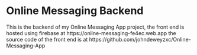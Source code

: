 <h1>Online Messaging Backend</h1>
This is the backend of my Online Messaging App project, the front end is hosted using firebase at https://online-messaging-fe4ec.web.app the source code of the front end is at https://github.com/johndeweyzxc/Online-Messaging-App
